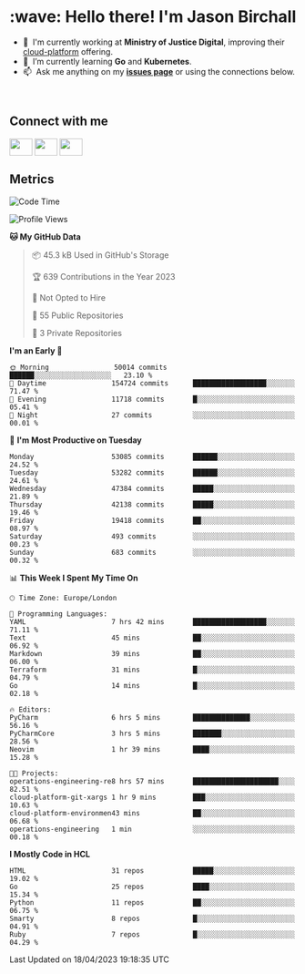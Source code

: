 <h1 align="left" id="jason-title">:wave: Hello there! I'm Jason Birchall</h1>

- :office: &nbsp;I'm currently working at **Ministry of Justice Digital**, improving their [cloud-platform](https://github.com/ministryofjustice/cloud-platform) offering.
- :seedling: &nbsp;I’m currently learning **Go** and **Kubernetes**.
- :mailbox: &nbsp;Ask me anything on my **[issues page]** or using the connections below.


<br>

<h2>Connect with me</h2>
<p>
<a href="https://twitter.com/jsonBirchall" target="blank"><img align="center" src="https://cdn.jsdelivr.net/npm/simple-icons@3.0.1/icons/twitter.svg" alt="" height="30" width="40" /></a>
<a href="https://keybase.io/json0" target="blank"><img align="center" src="https://cdn.jsdelivr.net/npm/simple-icons@3.0.1/icons/keybase.svg" alt="" height="30" width="40" /></a>
<a href="https://www.reddit.com/user/kakorate" target="blank"><img align="center" src="https://cdn.jsdelivr.net/npm/simple-icons@3.0.1/icons/reddit.svg" alt="" height="30" width="40" /></a>
</p>

<h2>Metrics</h2>

<!--START_SECTION:waka-->
![Code Time](http://img.shields.io/badge/Code%20Time-1%2C002%20hrs%2011%20mins-blue)

![Profile Views](http://img.shields.io/badge/Profile%20Views-3-blue)

**🐱 My GitHub Data** 

> 📦 45.3 kB Used in GitHub's Storage 
 > 
> 🏆 639 Contributions in the Year 2023
 > 
> 🚫 Not Opted to Hire
 > 
> 📜 55 Public Repositories 
 > 
> 🔑 3 Private Repositories 
 > 
**I'm an Early 🐤** 

```text
🌞 Morning                50014 commits       ██████░░░░░░░░░░░░░░░░░░░   23.10 % 
🌆 Daytime                154724 commits      ██████████████████░░░░░░░   71.47 % 
🌃 Evening                11718 commits       █░░░░░░░░░░░░░░░░░░░░░░░░   05.41 % 
🌙 Night                  27 commits          ░░░░░░░░░░░░░░░░░░░░░░░░░   00.01 % 
```
📅 **I'm Most Productive on Tuesday** 

```text
Monday                   53085 commits       ██████░░░░░░░░░░░░░░░░░░░   24.52 % 
Tuesday                  53282 commits       ██████░░░░░░░░░░░░░░░░░░░   24.61 % 
Wednesday                47384 commits       █████░░░░░░░░░░░░░░░░░░░░   21.89 % 
Thursday                 42138 commits       █████░░░░░░░░░░░░░░░░░░░░   19.46 % 
Friday                   19418 commits       ██░░░░░░░░░░░░░░░░░░░░░░░   08.97 % 
Saturday                 493 commits         ░░░░░░░░░░░░░░░░░░░░░░░░░   00.23 % 
Sunday                   683 commits         ░░░░░░░░░░░░░░░░░░░░░░░░░   00.32 % 
```


📊 **This Week I Spent My Time On** 

```text
🕑︎ Time Zone: Europe/London

💬 Programming Languages: 
YAML                     7 hrs 42 mins       ██████████████████░░░░░░░   71.11 % 
Text                     45 mins             ██░░░░░░░░░░░░░░░░░░░░░░░   06.92 % 
Markdown                 39 mins             ██░░░░░░░░░░░░░░░░░░░░░░░   06.00 % 
Terraform                31 mins             █░░░░░░░░░░░░░░░░░░░░░░░░   04.79 % 
Go                       14 mins             █░░░░░░░░░░░░░░░░░░░░░░░░   02.18 % 

🔥 Editors: 
PyCharm                  6 hrs 5 mins        ██████████████░░░░░░░░░░░   56.16 % 
PyCharmCore              3 hrs 5 mins        ███████░░░░░░░░░░░░░░░░░░   28.56 % 
Neovim                   1 hr 39 mins        ████░░░░░░░░░░░░░░░░░░░░░   15.28 % 

🐱‍💻 Projects: 
operations-engineering-re8 hrs 57 mins       █████████████████████░░░░   82.51 % 
cloud-platform-git-xargs 1 hr 9 mins         ███░░░░░░░░░░░░░░░░░░░░░░   10.63 % 
cloud-platform-environmen43 mins             ██░░░░░░░░░░░░░░░░░░░░░░░   06.68 % 
operations-engineering   1 min               ░░░░░░░░░░░░░░░░░░░░░░░░░   00.18 % 
```

**I Mostly Code in HCL** 

```text
HTML                     31 repos            █████░░░░░░░░░░░░░░░░░░░░   19.02 % 
Go                       25 repos            ████░░░░░░░░░░░░░░░░░░░░░   15.34 % 
Python                   11 repos            ██░░░░░░░░░░░░░░░░░░░░░░░   06.75 % 
Smarty                   8 repos             █░░░░░░░░░░░░░░░░░░░░░░░░   04.91 % 
Ruby                     7 repos             █░░░░░░░░░░░░░░░░░░░░░░░░   04.29 % 
```




 Last Updated on 18/04/2023 19:18:35 UTC
<!--END_SECTION:waka-->

<!-- links -->

[issues page]: https://github.com/jasonBirchall/jasonBirchall/issues "jasonBirchall/issues"
